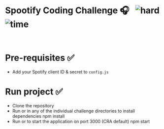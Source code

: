 # Spootify Coding Challenge 🎧 &nbsp; ![hard](https://img.shields.io/badge/-Hard-red) ![time](https://img.shields.io/badge/%E2%8F%B0-60m-blue) 

&nbsp;
# Pre-requisites ✅
- Add your Spotify client ID & secret to `config.js`

# Run project ✅
- Clone the repository
- Run  or  in any of the individual challenge directories to install dependencies npm install
- Run  or  to start the application on port 3000 (CRA default) npm start
